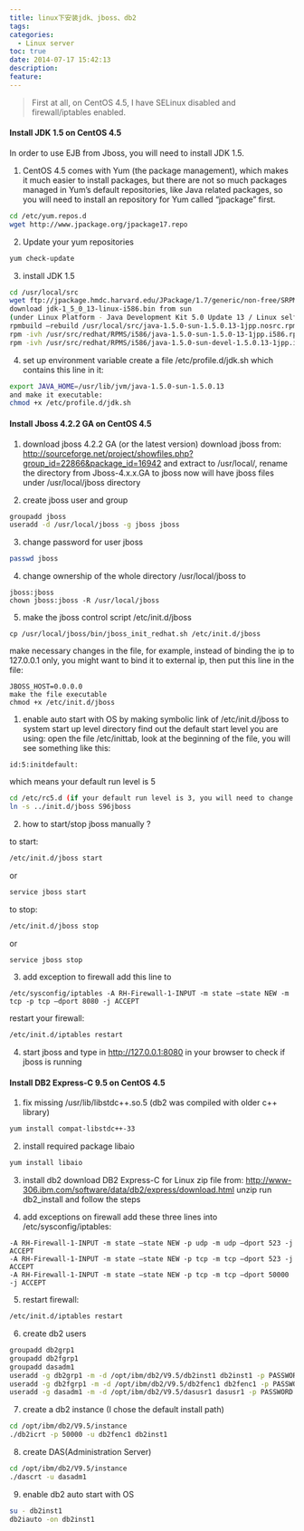 ```yaml
---
title: linux下安装jdk、jboss、db2
tags:
categories:
  - Linux server
toc: true
date: 2014-07-17 15:42:13
description:
feature:
---
```


>First at all, on CentOS 4.5, I have SELinux disabled and firewall/iptables enabled.

#### Install JDK 1.5 on CentOS 4.5
In order to use EJB from Jboss, you will need to install JDK 1.5.

1. CentOS 4.5 comes with Yum (the package management), which makes it much easier to install packages, but there are not so much packages managed in Yum’s default repositories, like Java related packages, so you will need to install an repository for Yum called “jpackage” first.
  ``` bash
  cd /etc/yum.repos.d
  wget http://www.jpackage.org/jpackage17.repo
  ```
<!-- more -->
2. Update your yum repositories
  ``` bash
  yum check-update
  ```
3. install JDK 1.5
  ``` bash
  cd /usr/local/src
  wget ftp://jpackage.hmdc.harvard.edu/JPackage/1.7/generic/non-free/SRPMS/java-1.5.0-sun-1.5.0.13-1jpp.nosrc.rpm
  download jdk-1_5_0_13-linux-i586.bin from sun
  (under Linux Platform - Java Development Kit 5.0 Update 13 / Linux self-extracting file) and copy to /usr/src/redhat/SOURCES/
  rpmbuild –rebuild /usr/local/src/java-1.5.0-sun-1.5.0.13-1jpp.nosrc.rpm
  rpm -ivh /usr/src/redhat/RPMS/i586/java-1.5.0-sun-1.5.0-13-1jpp.i586.rpm
  rpm -ivh /usr/src/redhat/RPMS/i586/java-1.5.0-sun-devel-1.5.0.13-1jpp.i586.rpm
  ```
4. set up environment variable
create a file /etc/profile.d/jdk.sh which contains this line in it:
  ``` bash
  export JAVA_HOME=/usr/lib/jvm/java-1.5.0-sun-1.5.0.13
  and make it executable:
  chmod +x /etc/profile.d/jdk.sh
  ```

#### Install Jboss 4.2.2 GA on CentOS 4.5
1. download jboss 4.2.2 GA (or the latest version)
  download jboss from:
  http://sourceforge.net/project/showfiles.php?group_id=22866&package_id=16942
  and extract to /usr/local/, rename the directory from Jboss-4.x.x.GA
  to jboss
  now will have jboss files under /usr/local/jboss directory

2. create jboss user and group
  ``` bash
  groupadd jboss
  useradd -d /usr/local/jboss -g jboss jboss
  ```
3. change password for user jboss
  ``` bash
  passwd jboss
  ```
4. change ownership of the whole directory /usr/local/jboss to
  ```
  jboss:jboss
  chown jboss:jboss -R /usr/local/jboss
  ```

5. make the jboss control script /etc/init.d/jboss
  ```
  cp /usr/local/jboss/bin/jboss_init_redhat.sh /etc/init.d/jboss
  ```

make necessary changes in the file, for example, instead of binding the ip to 127.0.0.1 only, you might want to bind it to external ip, then put this line in the file:
```
JBOSS_HOST=0.0.0.0
make the file executable
chmod +x /etc/init.d/jboss
```
1. enable auto start with OS by making symbolic link of /etc/init.d/jboss to system start up level directory
find out the default start level you are using:
open the file /etc/inittab, look at the beginning of the file, you will see something like this:
  ```
  id:5:initdefault:
  ```
  which means your default run level is 5
  ``` bash
  cd /etc/rc5.d (if your default run level is 3, you will need to change directory to /etc/rc3.d)
  ln -s ../init.d/jboss S96jboss
  ```

2. how to start/stop jboss manually ?

  to start:
  ``` bash
  /etc/init.d/jboss start
  ```
  or
  ``` bash
  service jboss start
  ```
  to stop:
  ``` bash
  /etc/init.d/jboss stop
  ```
  or
  ``` bash
  service jboss stop
  ```
3. add exception to firewall
  add this line to 
  ```
  /etc/sysconfig/iptables -A RH-Firewall-1-INPUT -m state –state NEW -m tcp -p tcp –dport 8080 -j ACCEPT
  ```
  restart your firewall:
  ``` bash
  /etc/init.d/iptables restart
  ```
4. start jboss and type in http://127.0.0.1:8080 in your browser to check if jboss is running

#### Install DB2 Express-C 9.5 on CentOS 4.5
1. fix missing /usr/lib/libstdc++.so.5 (db2 was compiled with older c++ library)
  ``` bash
  yum install compat-libstdc++-33
  ```
2. install required package libaio
  ``` bash
  yum install libaio
  ```
3. install db2
  download DB2 Express-C for Linux zip file from:
  http://www-306.ibm.com/software/data/db2/express/download.html
  unzip
  run db2_install and follow the steps

4. add exceptions on firewall
add these three lines into /etc/sysconfig/iptables:
  ```
  -A RH-Firewall-1-INPUT -m state –state NEW -p udp -m udp –dport 523 -j ACCEPT
  -A RH-Firewall-1-INPUT -m state –state NEW -p tcp -m tcp –dport 523 -j ACCEPT
  -A RH-Firewall-1-INPUT -m state –state NEW -p tcp -m tcp –dport 50000 -j ACCEPT
  ```
5. restart firewall:
  ``` bash
  /etc/init.d/iptables restart
  ```
6. create db2 users
  ``` bash
  groupadd db2grp1
  groupadd db2fgrp1
  groupadd dasadm1
  useradd -g db2grp1 -m -d /opt/ibm/db2/V9.5/db2inst1 db2inst1 -p PASSWORD
  useradd -g db2fgrp1 -m -d /opt/ibm/db2/V9.5/db2fenc1 db2fenc1 -p PASSWORD
  useradd -g dasadm1 -m -d /opt/ibm/db2/V9.5/dasusr1 dasusr1 -p PASSWORD
  ```
7. create a db2 instance (I chose the
default install path)
  ``` bash
  cd /opt/ibm/db2/V9.5/instance
  ./db2icrt -p 50000 -u db2fenc1 db2inst1
  ```
8. create DAS(Administration Server)
  ``` bash
  cd /opt/ibm/db2/V9.5/instance
  ./dascrt -u dasadm1
  ```
9. enable db2 auto start with OS
  ``` bash
  su - db2inst1
  db2iauto -on db2inst1
  ```
